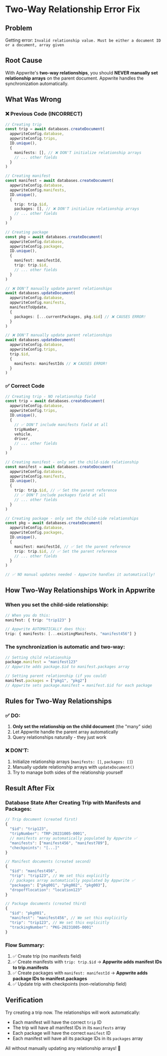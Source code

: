 # Two-Way Relationship Error Fix

## Problem
Getting error: `Invalid relationship value. Must be either a document ID or a document, array given`

## Root Cause
With Appwrite's **two-way relationships**, you should **NEVER manually set relationship arrays** on the parent document. Appwrite handles the synchronization automatically.

## What Was Wrong

### ❌ Previous Code (INCORRECT)
```typescript
// Creating trip
const trip = await databases.createDocument(
  appwriteConfig.database,
  appwriteConfig.trips,
  ID.unique(),
  {
    manifests: [], // ❌ DON'T initialize relationship arrays
    // ... other fields
  }
)

// Creating manifest
const manifest = await databases.createDocument(
  appwriteConfig.database,
  appwriteConfig.manifests,
  ID.unique(),
  {
    trip: trip.$id,
    packages: [], // ❌ DON'T initialize relationship arrays
    // ... other fields
  }
)

// Creating package
const pkg = await databases.createDocument(
  appwriteConfig.database,
  appwriteConfig.packages,
  ID.unique(),
  {
    manifest: manifestId,
    trip: trip.$id,
    // ... other fields
  }
)

// ❌ DON'T manually update parent relationships
await databases.updateDocument(
  appwriteConfig.database,
  appwriteConfig.manifests,
  manifestToUpdate,
  {
    packages: [...currentPackages, pkg.$id] // ❌ CAUSES ERROR!
  }
)

// ❌ DON'T manually update parent relationships
await databases.updateDocument(
  appwriteConfig.database,
  appwriteConfig.trips,
  trip.$id,
  {
    manifests: manifestIds // ❌ CAUSES ERROR!
  }
)
```

### ✅ Correct Code
```typescript
// Creating trip - NO relationship field
const trip = await databases.createDocument(
  appwriteConfig.database,
  appwriteConfig.trips,
  ID.unique(),
  {
    // ✅ DON'T include manifests field at all
    tripNumber,
    vehicle,
    driver,
    // ... other fields
  }
)

// Creating manifest - only set the child-side relationship
const manifest = await databases.createDocument(
  appwriteConfig.database,
  appwriteConfig.manifests,
  ID.unique(),
  {
    trip: trip.$id, // ✅ Set the parent reference
    // ✅ DON'T include packages field at all
    // ... other fields
  }
)

// Creating package - only set the child-side relationships
const pkg = await databases.createDocument(
  appwriteConfig.database,
  appwriteConfig.packages,
  ID.unique(),
  {
    manifest: manifestId, // ✅ Set the parent reference
    trip: trip.$id, // ✅ Set the parent reference
    // ... other fields
  }
)

// ✅ NO manual updates needed - Appwrite handles it automatically!
```

## How Two-Way Relationships Work in Appwrite

### When you set the child-side relationship:
```typescript
// When you do this:
manifest: { trip: "trip123" }

// Appwrite AUTOMATICALLY does this:
trip: { manifests: [...existingManifests, "manifest456"] }
```

### The synchronization is automatic and two-way:
```typescript
// Setting child relationship
package.manifest = "manifest123"
// Appwrite adds package.$id to manifest.packages array

// Setting parent relationship (if you could)
manifest.packages = ["pkg1", "pkg2"]
// Appwrite sets package.manifest = manifest.$id for each package
```

## Rules for Two-Way Relationships

### ✅ DO:
1. **Only set the relationship on the child document** (the "many" side)
2. Let Appwrite handle the parent array automatically
3. Query relationships naturally - they just work

### ❌ DON'T:
1. Initialize relationship arrays (`manifests: []`, `packages: []`)
2. Manually update relationship arrays with `updateDocument()`
3. Try to manage both sides of the relationship yourself

## Result After Fix

### Database State After Creating Trip with Manifests and Packages:

```javascript
// Trip document (created first)
{
  "$id": "trip123",
  "tripNumber": "TRP-20231005-0001",
  // manifests array automatically populated by Appwrite ✅
  "manifests": ["manifest456", "manifest789"],
  "checkpoints": "[...]"
}

// Manifest documents (created second)
{
  "$id": "manifest456",
  "trip": "trip123", // We set this explicitly
  // packages array automatically populated by Appwrite ✅
  "packages": ["pkg001", "pkg002", "pkg003"],
  "dropofflocation": "location123"
}

// Package documents (created third)
{
  "$id": "pkg001",
  "manifest": "manifest456", // We set this explicitly
  "trip": "trip123", // We set this explicitly
  "trackingNumber": "PKG-20231005-0001"
}
```

### Flow Summary:
1. ✅ Create trip (no manifests field)
2. ✅ Create manifests with `trip: trip.$id` → **Appwrite adds manifest IDs to trip.manifests**
3. ✅ Create packages with `manifest: manifestId` → **Appwrite adds package IDs to manifest.packages**
4. ✅ Update trip with checkpoints (non-relationship field)

## Verification
Try creating a trip now. The relationships will work automatically:
- Each manifest will have the correct `trip` ID
- The trip will have all manifest IDs in its `manifests` array
- Each package will have the correct `manifest` ID
- Each manifest will have all its package IDs in its `packages` array

All without manually updating any relationship arrays! 🎉
